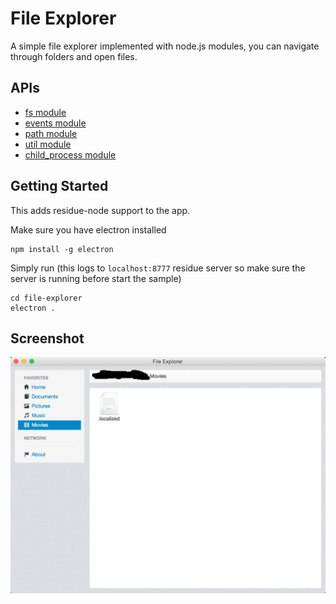 # File Explorer

A simple file explorer implemented with node.js modules, you can navigate through
folders and open files.

## APIs

* [fs module](http://nodejs.org/api/fs.html)
* [events module](http://nodejs.org/api/events.html)
* [path module](http://nodejs.org/api/path.html)
* [util module](http://nodejs.org/api/util.html)
* [child_process module](http://nodejs.org/api/child_process.html)

## Getting Started
This adds residue-node support to the app. 

Make sure you have electron installed

```
npm install -g electron
```

Simply run (this logs to `localhost:8777` residue server so make sure the server is running before start the sample)

```
cd file-explorer
electron .
```

## Screenshot

![screenshot](/samples/electron/file-explorer/screenshot/screenshot.png)


